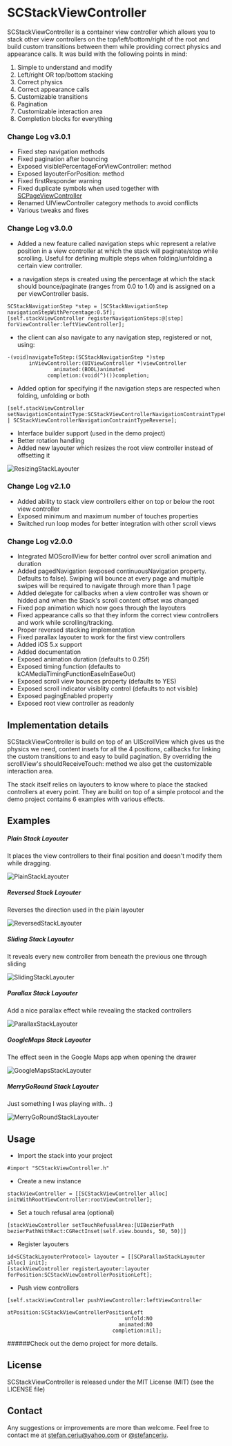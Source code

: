 # SCStackViewController

SCStackViewController is a container view controller which allows you to stack other view controllers on the  top/left/bottom/right of the root and build custom transitions between them while providing correct physics and appearance calls. It was build with the following points in mind:

1. Simple to understand and modify
2. Left/right OR top/bottom stacking
3. Correct physics
4. Correct appearance calls
5. Customizable transitions
6. Pagination
7. Customizable interaction area
8. Completion blocks for everything

### Change Log v3.0.1

* Fixed step navigation methods
* Fixed pagination after bouncing
* Exposed visiblePercentageForViewController: method
* Exposed layouterForPosition: method
* Fixed firstResponder warning
* Fixed duplicate symbols when used together with [SCPageViewController](https://github.com/stefanceriu/SCPageViewController)
* Renamed UIViewController category methods to avoid conflicts
* Various tweaks and fixes

### Change Log v3.0.0

* Added a new feature called navigation steps whic represent a relative position in a view controller at which the stack will paginate/stop while scrolling. Useful for defining multiple steps when folding/unfolding a certain view controller. 

- a navigation steps is created using the percentage at which the stack should bounce/paginate (ranges from 0.0 to 1.0) and is assigned on a per viewController basis.
```
SCStackNavigationStep *step = [SCStackNavigationStep navigationStepWithPercentage:0.5f];
[self.stackViewController registerNavigationSteps:@[step] forViewController:leftViewController];
```

- the client can also navigate to any navigation step, registered or not, using:
```
-(void)navigateToStep:(SCStackNavigationStep *)step
       inViewController:(UIViewController *)viewController
               animated:(BOOL)animated
             completion:(void(^)())completion;
```    


* Added option for specifying if the navigation steps are respected when folding, unfolding or both
```
[self.stackViewController setNavigationContaintType:SCStackViewControllerNavigationContraintTypeForward | SCStackViewControllerNavigationContraintTypeReverse];
```

* Interface builder support (used in the demo project)
* Better rotation handling
* Added new layouter which resizes the root view controller instead of offsetting it

![ResizingStackLayouter](https://dl.dropboxusercontent.com/u/12748201/Recordings/v3.0.0/Resizing.gif)

### Change Log v2.1.0

* Added ability to stack view controllers either on top or below the root view controller
* Exposed minimum and maximum number of touches properties
* Switched run loop modes for better integration with other scroll views


### Change Log v2.0.0

* Integrated MOScrollView for better control over scroll animation and duration
* Added pagedNavigation (exposed continuousNavigation property. Defaults to false). Swiping will bounce at every page and multiple swipes will be required to navigate through more than 1 page
* Added delegate for callbacks when a view controller was shown or hidded and when the Stack's scroll content offset was changed
* Fixed pop animation which now goes through the layouters
* Fixed appearance calls so that they inform the correct view controllers and work while scrolling/tracking.
* Proper reversed stacking implementation
* Fixed parallax layouter to work for the first view controllers
* Added iOS 5.x support
* Added documentation
* Exposed animation duration (defaults to 0.25f)
* Exposed timing function (defaults to kCAMediaTimingFunctionEaseInEaseOut)
* Exposed scroll view bounces property (defaults to YES)
* Exposed scroll indicator visiblity control (defaults to not visible)
* Exposed pagingEnabled property
* Exposed root view controller as readonly

## Implementation details

SCStackViewController is build on top of an UIScrollView which gives us the physics we need, content insets for all the 4 positions, callbacks for linking the custom transitions to and easy to build pagination. By overriding the scrollView's shouldReceiveTouch: method we also get the customizable interaction area.

The stack itself relies on layouters to know where to place the stacked controllers at every point. They are build on top of a simple protocol and the demo project contains 6 examples with various effects.

## Examples

##### Plain Stack Layouter
It places the view controllers to their final position and doesn't modify them while dragging.

![PlainStackLayouter](https://dl.dropboxusercontent.com/u/12748201/recordings/v2.1.0/Plain.gif)

##### Reversed Stack Layouter
Reverses the direction used in the plain layouter

![ReversedStackLayouter](https://dl.dropboxusercontent.com/u/12748201/recordings/v2.1.0/Reversed.gif)

##### Sliding Stack Layouter
It reveals every new controller from beneath the previous one through sliding

![SlidingStackLayouter](https://dl.dropboxusercontent.com/u/12748201/recordings/v2.1.0/Sliding.gif)

##### Parallax Stack Layouter
Add a nice parallax effect while revealing the stacked controllers

![ParallaxStackLayouter](https://dl.dropboxusercontent.com/u/12748201/recordings/v2.1.0/Parallax.gif)

##### GoogleMaps Stack Layouter
The effect seen in the Google Maps app when opening the drawer

![GoogleMapsStackLayouter](https://dl.dropboxusercontent.com/u/12748201/recordings/v2.1.0/GoogleMaps.gif)

##### MerryGoRound Stack Layouter
Just something I was playing with.. :)

![MerryGoRoundStackLayouter](https://dl.dropboxusercontent.com/u/12748201/recordings/v2.1.0/MerryGoRound.gif)

## Usage

- Import the stack into your project
```
#import "SCStackViewController.h"
```

- Create a new instance
```
stackViewController = [[SCStackViewController alloc] initWithRootViewController:rootViewController];
```
 
- Set a touch refusal area (optional)
```
[stackViewController setTouchRefusalArea:[UIBezierPath bezierPathWithRect:CGRectInset(self.view.bounds, 50, 50)]]
```
 
- Register layouters
```
id<SCStackLayouterProtocol> layouter = [[SCParallaxStackLayouter alloc] init];
[stackViewController registerLayouter:layouter forPosition:SCStackViewControllerPositionLeft];
```

- Push view controllers
```
[self.stackViewController pushViewController:leftViewController 
        						  atPosition:SCStackViewControllerPositionLeft 
								  	  unfold:NO 
								  	animated:NO 
								  completion:nil];
```

######Check out the demo project for more details.

## License
SCStackViewController is released under the MIT License (MIT) (see the LICENSE file)

## Contact
Any suggestions or improvements are more than welcome.
Feel free to contact me at [stefan.ceriu@yahoo.com](mailto:stefan.ceriu@yahoo.com) or [@stefanceriu](https://twitter.com/stefanceriu).